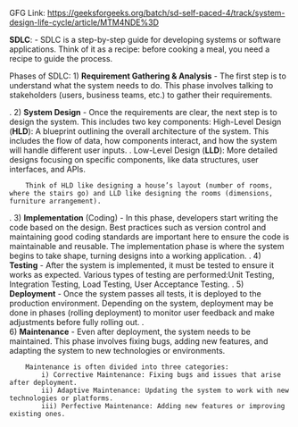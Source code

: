 GFG Link: https://geeksforgeeks.org/batch/sd-self-paced-4/track/system-design-life-cycle/article/MTM4NDE%3D

**SDLC**: 
    - SDLC is a step-by-step guide for developing systems or software applications. Think of it as a recipe: before cooking a meal, you need a recipe to guide the process.

Phases of SDLC:
    1) **Requirement Gathering & Analysis** - 
        The first step is to understand what the system needs to do. This phase involves talking to stakeholders (users, business teams, etc.) to gather their requirements.

.
    2) **System Design** - 
        Once the requirements are clear, the next step is to design the system. This includes two key components:
        High-Level Design (**HLD**): 
            A blueprint outlining the overall architecture of the system. This includes the flow of data, how components interact, and how the system will handle different user inputs.
.
        Low-Level Design (**LLD**): 
            More detailed designs focusing on specific components, like data structures, user interfaces, and APIs.

        Think of HLD like designing a house’s layout (number of rooms, where the stairs go) and LLD like designing the rooms (dimensions, furniture arrangement).

.
    3)  **Implementation** (Coding) - 
        In this phase, developers start writing the code based on the design. Best practices such as version control and maintaining good coding standards are important here to ensure the code is maintainable and reusable. The implementation phase is where the system begins to take shape, turning designs into a working application.
   . 
    4) **Testing** - 
        After the system is implemented, it must be tested to ensure it works as expected. Various types of testing are performed:Unit Testing, Integration Testing, Load Testing, User Acceptance Testing.
.
    5) **Deployment** - 
        Once the system passes all tests, it is deployed to the production environment. Depending on the system, deployment may be done in phases (rolling deployment) to monitor user feedback and make adjustments before fully rolling out.
  .  
    6) **Maintenance** - 
        Even after deployment, the system needs to be maintained. This phase involves fixing bugs, adding new features, and adapting the system to new technologies or environments.

        Maintenance is often divided into three categories:
            i) Corrective Maintenance: Fixing bugs and issues that arise after deployment.
            ii) Adaptive Maintenance: Updating the system to work with new technologies or platforms.
            iii) Perfective Maintenance: Adding new features or improving existing ones.